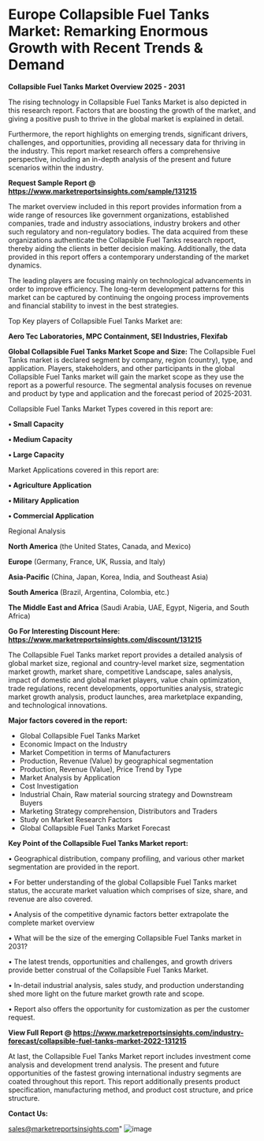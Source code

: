 # Europe Collapsible Fuel Tanks Market: Remarking Enormous Growth with Recent Trends & Demand

<Strong> Collapsible Fuel Tanks Market Overview 2025 - 2031</strong>

The rising technology in Collapsible Fuel Tanks Market is also depicted in this research report. Factors that are boosting the growth of the market, and giving a positive push to thrive in the global market is explained in detail.

Furthermore, the report highlights on emerging trends, significant drivers, challenges, and opportunities, providing all necessary data for thriving in the industry. This report market research offers a comprehensive perspective, including an in-depth analysis of the present and future scenarios within the industry.

<strong>Request Sample Report @ <a href=https://www.marketreportsinsights.com/sample/131215>https://www.marketreportsinsights.com/sample/131215</a></strong>

The market overview included in this report provides information from a wide range of resources like government organizations, established companies, trade and industry associations, industry brokers and other such regulatory and non-regulatory bodies. The data acquired from these organizations authenticate the Collapsible Fuel Tanks research report, thereby aiding the clients in better decision making. Additionally, the data provided in this report offers a contemporary understanding of the market dynamics.

The leading players are focusing mainly on technological advancements in order to improve efficiency. The long-term development patterns for this market can be captured by continuing the ongoing process improvements and financial stability to invest in the best strategies.

Top Key players of Collapsible Fuel Tanks Market are:

<strong>Aero Tec Laboratories, MPC Containment, SEI Industries, Flexifab</strong>

<strong><b>Global Collapsible Fuel Tanks Market Scope and Size:</b></strong>
The Collapsible Fuel Tanks market is declared segment by company, region (country), type, and application. Players, stakeholders, and other participants in the global Collapsible Fuel Tanks market will gain the market scope as they use the report as a powerful resource. The segmental analysis focuses on revenue and product by type and application and the forecast period of 2025-2031.

Collapsible Fuel Tanks Market Types covered in this report are:

<strong>• Small Capacity

• Medium Capacity

• Large Capacity</strong>

Market Applications covered in this report are:

<strong>• Agriculture Application

• Military Application

• Commercial Application</strong> 

Regional Analysis

<strong>North America</strong> (the United States, Canada, and Mexico)

<strong>Europe</strong> (Germany, France, UK, Russia, and Italy)

<strong>Asia-Pacific</strong> (China, Japan, Korea, India, and Southeast Asia)

<strong>South America</strong> (Brazil, Argentina, Colombia, etc.)

<strong>The Middle East and Africa</strong> (Saudi Arabia, UAE, Egypt, Nigeria, and South Africa)

<strong>Go For Interesting Discount Here: <a href=https://www.marketreportsinsights.com/discount/131215>https://www.marketreportsinsights.com/discount/131215</a></strong>

The Collapsible Fuel Tanks market report provides a detailed analysis of global market size, regional and country-level market size, segmentation market growth, market share, competitive Landscape, sales analysis, impact of domestic and global market players, value chain optimization, trade regulations, recent developments, opportunities analysis, strategic market growth analysis, product launches, area marketplace expanding, and technological innovations.

<strong><b>Major factors covered in the report:</b></strong>
<ul>
  <li>Global Collapsible Fuel Tanks Market </li>
  <li>Economic Impact on the Industry</li>
  <li>Market Competition in terms of Manufacturers</li>
  <li>Production, Revenue (Value) by geographical segmentation</li>
  <li>Production, Revenue (Value), Price Trend by Type</li>
  <li>Market Analysis by Application</li>
  <li>Cost Investigation</li>
  <li>Industrial Chain, Raw material sourcing strategy and Downstream Buyers</li>
  <li>Marketing Strategy comprehension, Distributors and Traders</li>
  <li>Study on Market Research Factors</li>
  <li>Global Collapsible Fuel Tanks Market Forecast</li>
</ul>

<strong><b>Key Point of the Collapsible Fuel Tanks Market report:</b></strong>

• Geographical distribution, company profiling, and various other market segmentation are provided in the report.

• For better understanding of the global Collapsible Fuel Tanks market status, the accurate market valuation which comprises of size, share, and revenue are also covered.

• Analysis of the competitive dynamic factors better extrapolate the complete market overview

• What will be the size of the emerging Collapsible Fuel Tanks market in 2031?

• The latest trends, opportunities and challenges, and growth drivers provide better construal of the Collapsible Fuel Tanks Market.

• In-detail industrial analysis, sales study, and production understanding shed more light on the future market growth rate and scope.

• Report also offers the opportunity for customization as per the customer request.

<strong><b>View Full Report @ <a href=https://www.marketreportsinsights.com/industry-forecast/collapsible-fuel-tanks-market-2022-131215>https://www.marketreportsinsights.com/industry-forecast/collapsible-fuel-tanks-market-2022-131215</a></b></strong>


At last, the Collapsible Fuel Tanks Market report includes investment come analysis and development trend analysis. The present and future opportunities of the fastest growing international industry segments are coated throughout this report. This report additionally presents product specification, manufacturing method, and product cost structure, and price structure.

<strong>Contact Us:</strong>

sales@marketreportsinsights.com"
![image](https://github.com/user-attachments/assets/32896a81-bb33-4d5f-86ea-387fec89294f)
